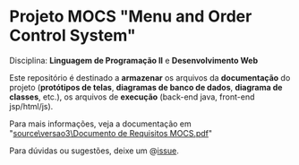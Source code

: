 # Projeto MOCS "Menu and Order Control System" 
Disciplina: **Linguagem de Programação II** e **Desenvolvimento Web**
 
Este repositório é destinado a **armazenar** os arquivos da **documentação** do projeto (**protótipos de telas**, **diagramas de banco de dados**, **diagrama de classes**, etc.), os arquivos de **execução** (back-end java, front-end jsp/html/js).

Para mais informações, veja a documentação em "[source\versao3\Documento de Requisitos MOCS.pdf](https://github.com/euaaron/MOCS/blob/master/source/versao3/Vers%C3%A3o%201%20-%20Documento%20de%20Requisitos%20MOCS.pdf)"

Para dúvidas ou sugestões, deixe um @[issue](https://github.com/euaaron/MOCS/issues).
